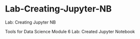 # Lab-Creating-Jupyter-NB
Lab: Creating Jupyter NB

Tools for Data Science Module 6 Lab: Created Jupyter Notebook


